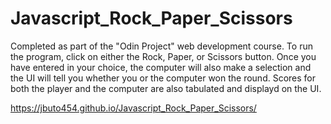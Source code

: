 # Javascript_Rock_Paper_Scissors

Completed as part of the "Odin Project" web development course. To run the program, click on either the Rock, Paper, or Scissors button. Once you have entered in your choice, the computer will also make a selection and the UI will tell you whether you or the computer won the round. Scores for both the player and the computer are also tabulated and displayd on the UI. 

https://jbuto454.github.io/Javascript_Rock_Paper_Scissors/
